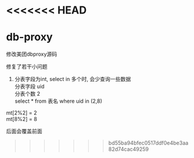<<<<<<< HEAD
=======
# db-proxy

修改美团dbproxy源码

修复了若干小问题<br/>
1. 分表字段为int, select in 多个时, 会少查询一些数据<br/>
分表字段 uid<br/>
分表个数 2<br/>
select * from 表名 where uid in (2,8)<br/>

mt[2%2] = 2<br/>
mt[8%2] = 8<br/>

后面会覆盖前面<br/>

>>>>>>> bd55ba94bfec0517ddf0e4be3aa82d74cac49259
